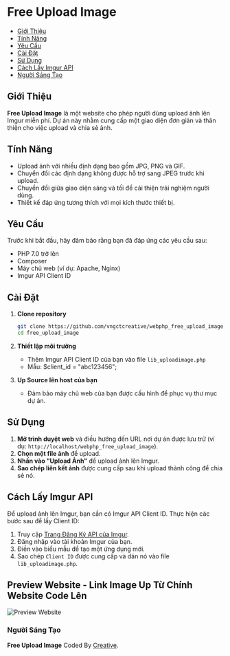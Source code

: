 # Free Upload Image

- [Giới Thiệu](#giới-thiệu)
- [Tính Năng](#tính-năng)
- [Yêu Cầu](#yêu-cầu)
- [Cài Đặt](#cài-đặt)
- [Sử Dụng](#sử-dụng)
- [Cách Lấy Imgur API](#cách-lấy-imgur-api)
- [Người Sáng Tạo](#người-sáng-tạo)

## Giới Thiệu

**Free Upload Image** là một website cho phép người dùng upload ảnh lên Imgur miễn phí. Dự án này nhằm cung cấp một giao diện đơn giản và thân thiện cho việc upload và chia sẻ ảnh.

## Tính Năng

- Upload ảnh với nhiều định dạng bao gồm JPG, PNG và GIF.
- Chuyển đổi các định dạng không được hỗ trợ sang JPEG trước khi upload.
- Chuyển đổi giữa giao diện sáng và tối để cải thiện trải nghiệm người dùng.
- Thiết kế đáp ứng tương thích với mọi kích thước thiết bị.

## Yêu Cầu

Trước khi bắt đầu, hãy đảm bảo rằng bạn đã đáp ứng các yêu cầu sau:

- PHP 7.0 trở lên
- Composer
- Máy chủ web (ví dụ: Apache, Nginx)
- Imgur API Client ID

## Cài Đặt

1. **Clone repository**
    ```bash
    git clone https://github.com/vngctcreative/webphp_free_upload_image.git
    cd free_upload_image
    ```
    
2. **Thiết lập môi trường**
    - Thêm Imgur API Client ID của bạn vào file `lib_uploadimage.php`
    - Mẫu: $client_id = "abc123456";

3. **Up Source lên host của bạn**
    - Đảm bảo máy chủ web của bạn được cấu hình để phục vụ thư mục dự án.

## Sử Dụng

1. **Mở trình duyệt web** và điều hướng đến URL nơi dự án được lưu trữ (ví dụ: `http://localhost/webphp_free_upload_image`).
2. **Chọn một file ảnh** để upload.
3. **Nhấn vào "Upload Ảnh"** để upload ảnh lên Imgur.
4. **Sao chép liên kết ảnh** được cung cấp sau khi upload thành công để chia sẻ nó.

## Cách Lấy Imgur API

Để upload ảnh lên Imgur, bạn cần có Imgur API Client ID. Thực hiện các bước sau để lấy Client ID:

1. Truy cập [Trang Đăng Ký API của Imgur](https://api.imgur.com/oauth2/addclient).
2. Đăng nhập vào tài khoản Imgur của bạn.
3. Điền vào biểu mẫu để tạo một ứng dụng mới.
4. Sao chép `Client ID` được cung cấp và dán nó vào file `lib_uploadimage.php`.

## Preview Website - Link Image Up Từ Chính Website Code Lên
![Preview Website](https://i.imgur.com/O0gtLz2.png)

### Người Sáng Tạo

**Free Upload Image** Coded By [Creative](https://vngctcreative.github.io/).
